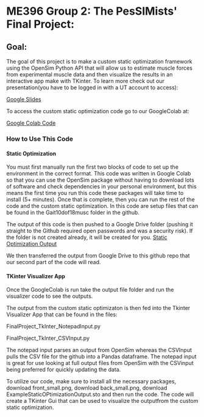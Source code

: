 # ME396 Group 2: The PesSIMists' Final Project:

## Goal:

The goal of this project is to make a custom static optimization framework using the OpenSim Python API that will allow us to estimate muscle forces from experimental muscle data and then visualize the results in an interactive app make with TKinter. To learn more check out our presentation(you have to be logged in with a UT account to access):

[Google Slides
](https://docs.google.com/presentation/d/1001nQLlKApqGVK3FBlL6m0zl2NVXI9csGdyS3ltmNaE/edit?usp=sharing)

To access the custom static optimization code go to our GoogleColab at:

[Google Colab Code](https://colab.research.google.com/drive/1sTfZjfxMwOXnfKJiklIjZ2WANvQyiTAx?usp=sharing)

### How to Use This Code
#### Static Optimization
You must first manually run the first two blocks of code to set up the environment in the correct format. This code was written in Google Colab so that you can use the OpenSim package without having to download lots of software and check dependencies in your personal environment, but this means the first time you run this code these packages will take time to install (5+ minutes). Once that is complete, then you can run the rest of the code and the custom static optimization. In this code are setup files that can be found in the Gait10dof18musc folder in the github.

The output of this code is then pushed to a Google Drive folder (pushing it straight to the Github required open passwords and was a security risk). If the folder is not created already, it will be created for you.
[Static Optimization Output](https://drive.google.com/file/d/1--L0b-tM9QQMzow9YPXU55FJUQUOtLuw/view?usp=sharing)

We then transferred the output from Google Drive to this github repo that our second part of the code will read. 

#### TKinter Visualizer App
Once the GoogleColab is run take the output file folder and run the visualizer code to see the outputs.

The output from the custom static optimizaton is then fed into the Tkinter Visualizer App that can be found in the files:

FinalProject_TkInter_NotepadInput.py

FinalProject_TkInter_CSVInput.py

The notepad input parses an output from OpenSim whereas the CSVInput pulls the CSV file for the github into a Pandas dataframe. The notepad input is great for use looking at full output files from OpenSim with the CSVinput being preferred for quickly updating the data. 

To utilize our code, make sure to install all the necessary packages, download front_small.png, download back_small.png, download ExampleStaticOPtimizationOutput.sto and then run the code. The code will create a TKinter Gui that can be used to visualize the outputfrom the custom static optimization. 
